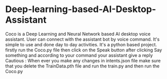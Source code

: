 # Deep-learning-based-AI-Desktop-Assistant
Coco is a Deep Learning and Neural Network based AI desktop voice assistant. User can connect with  the assistant bot by voice command. It's simple to use and done day to day activities.
It's a python based project.
firstly run the Coco.py file 
then click on the Speak button 
after clicking Say something and according to your command your assistant give a reply 
Cautious : When ever you make any changes in intents.json file make sure that you delete the TrainData.pth file and run the train.py and then run the Coco.py
